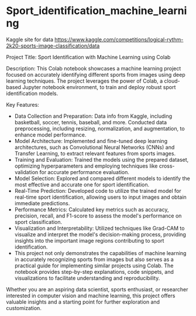 # Sport_identification_machine_learning

Kaggle site for data https://www.kaggle.com/competitions/logical-rythm-2k20-sports-image-classification/data


Project Title: Sport Identification with Machine Learning using Colab

Description:
This Colab notebook showcases a machine learning project focused on accurately identifying different sports from images using deep learning techniques. The project leverages the power of Colab, a cloud-based Jupyter notebook environment, to train and deploy robust sport identification models.

Key Features:

* Data Collection and Preparation: Data info from Kaggle, including basketball, soccer, tennis, baseball, and more. Conducted data preprocessing, including resizing, normalization, and augmentation, to enhance model performance.
* Model Architecture: Implemented and fine-tuned deep learning architectures, such as Convolutional Neural Networks (CNNs) and Transfer Learning, to extract relevant features from sports images.
* Training and Evaluation: Trained the models using the prepared dataset, optimizing hyperparameters and employing techniques like cross-validation for accurate performance evaluation.
* Model Selection: Explored and compared different models to identify the most effective and accurate one for sport identification.
* Real-Time Prediction: Developed code to utilize the trained model for real-time sport identification, allowing users to input images and obtain immediate predictions.
* Performance Metrics: Calculated key metrics such as accuracy, precision, recall, and F1-score to assess the model's performance on sport classification.
* Visualization and Interpretability: Utilized techniques like Grad-CAM to visualize and interpret the model's decision-making process, providing insights into the important image regions contributing to sport identification.
* This project not only demonstrates the capabilities of machine learning in accurately recognizing sports from images but also serves as a practical guide for implementing similar projects using Colab. The notebook provides step-by-step explanations, code snippets, and visualizations to facilitate understanding and reproducibility.

Whether you are an aspiring data scientist, sports enthusiast, or researcher interested in computer vision and machine learning, this project offers valuable insights and a starting point for further exploration and customization.

